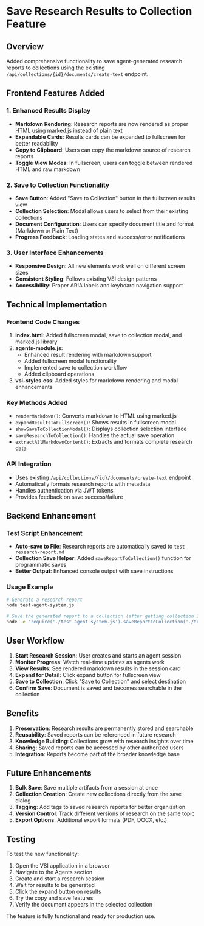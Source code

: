 # Save Research Results to Collection Feature

## Overview
Added comprehensive functionality to save agent-generated research reports to collections using the existing `/api/collections/{id}/documents/create-text` endpoint.

## Frontend Features Added

### 1. Enhanced Results Display
- **Markdown Rendering**: Research reports are now rendered as proper HTML using marked.js instead of plain text
- **Expandable Cards**: Results cards can be expanded to fullscreen for better readability
- **Copy to Clipboard**: Users can copy the markdown source of research reports
- **Toggle View Modes**: In fullscreen, users can toggle between rendered HTML and raw markdown

### 2. Save to Collection Functionality
- **Save Button**: Added "Save to Collection" button in the fullscreen results view
- **Collection Selection**: Modal allows users to select from their existing collections
- **Document Configuration**: Users can specify document title and format (Markdown or Plain Text)
- **Progress Feedback**: Loading states and success/error notifications

### 3. User Interface Enhancements
- **Responsive Design**: All new elements work well on different screen sizes
- **Consistent Styling**: Follows existing VSI design patterns
- **Accessibility**: Proper ARIA labels and keyboard navigation support

## Technical Implementation

### Frontend Code Changes
1. **index.html**: Added fullscreen modal, save to collection modal, and marked.js library
2. **agents-module.js**: 
   - Enhanced result rendering with markdown support
   - Added fullscreen modal functionality
   - Implemented save to collection workflow
   - Added clipboard operations
3. **vsi-styles.css**: Added styles for markdown rendering and modal enhancements

### Key Methods Added
- `renderMarkdown()`: Converts markdown to HTML using marked.js
- `expandResultsToFullscreen()`: Shows results in fullscreen modal
- `showSaveToCollectionModal()`: Displays collection selection interface
- `saveResearchToCollection()`: Handles the actual save operation
- `extractAllMarkdownContent()`: Extracts and formats complete research data

### API Integration
- Uses existing `/api/collections/{id}/documents/create-text` endpoint
- Automatically formats research reports with metadata
- Handles authentication via JWT tokens
- Provides feedback on save success/failure

## Backend Enhancement

### Test Script Enhancement
- **Auto-save to File**: Research reports are automatically saved to `test-research-report.md`
- **Collection Save Helper**: Added `saveReportToCollection()` function for programmatic saves
- **Better Output**: Enhanced console output with save instructions

### Usage Example
```bash
# Generate a research report
node test-agent-system.js

# Save the generated report to a collection (after getting collection ID)
node -e "require('./test-agent-system.js').saveReportToCollection('./test-research-report.md', 1, 'My Research Report')"
```

## User Workflow

1. **Start Research Session**: User creates and starts an agent session
2. **Monitor Progress**: Watch real-time updates as agents work
3. **View Results**: See rendered markdown results in the session card
4. **Expand for Detail**: Click expand button for fullscreen view
5. **Save to Collection**: Click "Save to Collection" and select destination
6. **Confirm Save**: Document is saved and becomes searchable in the collection

## Benefits

1. **Preservation**: Research results are permanently stored and searchable
2. **Reusability**: Saved reports can be referenced in future research
3. **Knowledge Building**: Collections grow with research insights over time
4. **Sharing**: Saved reports can be accessed by other authorized users
5. **Integration**: Reports become part of the broader knowledge base

## Future Enhancements

1. **Bulk Save**: Save multiple artifacts from a session at once
2. **Collection Creation**: Create new collections directly from the save dialog
3. **Tagging**: Add tags to saved research reports for better organization
4. **Version Control**: Track different versions of research on the same topic
5. **Export Options**: Additional export formats (PDF, DOCX, etc.)

## Testing

To test the new functionality:

1. Open the VSI application in a browser
2. Navigate to the Agents section
3. Create and start a research session
4. Wait for results to be generated
5. Click the expand button on results
6. Try the copy and save features
7. Verify the document appears in the selected collection

The feature is fully functional and ready for production use.
